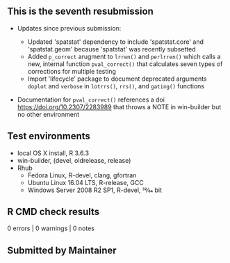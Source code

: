 ## This is the seventh resubmission

* Updates since previous submission:
  * Updated 'spatstat' dependency to include 'spatstat.core' and 'spatstat.geom' because 'spatstat' was recently subsetted
  * Added `p_correct` arugment to `lrren()` and `perlrren()` which calls a new, internal function `pval_correct()` that calculates seven types of corrections for multiple testing
  * Import 'lifecycle' package to document deprecated arguments `doplot` and `verbose` in `lotrrs()`, `rrs()`, and `gating()` functions
  
* Documentation for `pval_correct()` references a doi <https://doi.org/10.2307/2283989> that throws a NOTE in win-builder but no other environment
  
## Test environments
* local OS X install, R 3.6.3
* win-builder, (devel, oldrelease, release)
* Rhub
  * Fedora Linux, R-devel, clang, gfortran
  * Ubuntu Linux 16.04 LTS, R-release, GCC
  * Windows Server 2008 R2 SP1, R-devel, 32⁄64 bit

## R CMD check results
0 errors | 0 warnings | 0 notes

## Submitted by Maintainer

